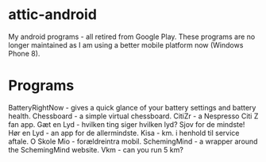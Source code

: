 ﻿attic-android
=============

My android programs - all retired from Google Play.   These programs are no
longer maintained as I am using a better mobile platform now (Windows Phone 8).


Programs
========

BatteryRightNow - gives a quick glance of your battery settings and battery health.
Chessboard - a simple virtual chessboard.
CitiZr - a Nespresso Citi Z fan app.
Gæt en Lyd - hvilken ting siger hvilken lyd? Sjov for de mindste!
Hør en Lyd - an app for de allermindste.
Kisa - km. i henhold til service aftale.
O Skole Mio - forældreintra mobil.
SchemingMind - a wrapper around the SchemingMind website.
Vkm - can you run 5 km?




